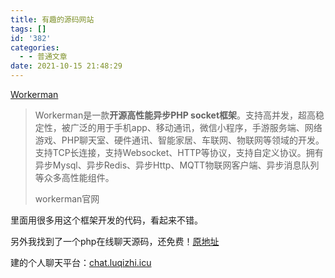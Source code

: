 ```yaml
---
title: 有趣的源码网站
tags: []
id: '382'
categories:
  - - 普通文章
date: 2021-10-15 21:48:29
---
```


[Workerman](https://www.workerman.net/)

> Workerman是一款**开源高性能异步PHP socket框架**。支持高并发，超高稳定性，被广泛的用于手机app、移动通讯，微信小程序，手游服务端、网络游戏、PHP聊天室、硬件通讯、智能家居、车联网、物联网等领域的开发。 支持TCP长连接，支持Websocket、HTTP等协议，支持自定义协议。拥有异步Mysql、异步Redis、异步Http、MQTT物联网客户端、异步消息队列等众多高性能组件。
> 
> workerman官网

里面用很多用这个框架开发的代码，看起来不错。

另外我找到了一个php在线聊天源码，还免费！[原地址](https://www.kjsv.com/article/19700.html)

建的个人聊天平台：[chat.luqizhi.icu](http://chat.luqizhi.icu)